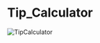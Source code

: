 # Tip_Calculator
![TipCalculator](https://github.com/Dinesh672/Tip_Calculator/assets/66740714/45cd6dce-e1ee-41ab-9679-db4ad926fa81)
